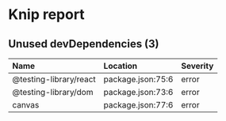 # Knip report

## Unused devDependencies (3)

| Name                   | Location          | Severity |
| :--------------------- | :---------------- | :------- |
| @testing-library/react | package.json:75:6 | error    |
| @testing-library/dom   | package.json:73:6 | error    |
| canvas                 | package.json:77:6 | error    |

